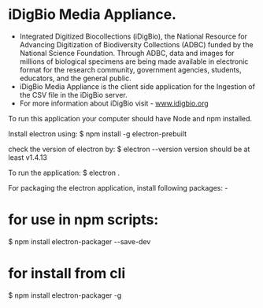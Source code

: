# iDigBio Media Appliance. 

- Integrated Digitized Biocollections (iDigBio), the National Resource for Advancing Digitization of Biodiversity Collections (ADBC) funded by the National Science Foundation. Through ADBC, data and images for millions of biological specimens are being made available in electronic format for the research community, government agencies, students, educators, and the general public.
- iDigBio Media Appliance is the client side application for the Ingestion of the CSV file in the iDigBio server. 
- For more information about iDigBio visit - www.idigbio.org

To run this application your computer should have Node and npm installed. 

Install electron using:
$ npm install -g electron-prebuilt

check the version of electron by:
$ electron --version
version should be at least v1.4.13

To run the application:
$ electron .

For packaging the electron application, install following packages: - 
# for use in npm scripts:
$ npm install electron-packager --save-dev
# for install from cli
$ npm install electron-packager -g 